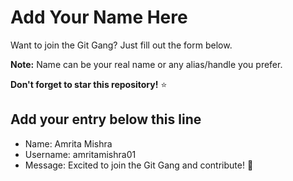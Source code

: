 # Add Your Name Here

Want to join the Git Gang? Just fill out the form below.

**Note:** Name can be your real name or any alias/handle you prefer.

**Don't forget to star this repository!** ⭐

## Add your entry below this line

- Name: Amrita Mishra
- Username: amritamishra01
- Message: Excited to join the Git Gang and contribute! 🌸
